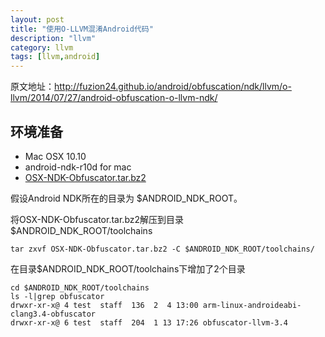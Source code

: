 ```yaml
---
layout: post
title: "使用O-LLVM混淆Android代码"
description: "llvm"
category: llvm
tags: [llvm,android]
---
```


原文地址：http://fuzion24.github.io/android/obfuscation/ndk/llvm/o-llvm/2014/07/27/android-obfuscation-o-llvm-ndk/

## 环境准备 ##

- Mac OSX 10.10
- android-ndk-r10d for mac
- [OSX-NDK-Obfuscator.tar.bz2](https://github.com/Fuzion24/AndroidObfuscation-NDK/blob/master/prebuilt/android-ndk32-r10-darwin-x86_64-obfuscator.tar.bz2?raw=true)


假设Android NDK所在的目录为 $ANDROID_NDK_ROOT。

将OSX-NDK-Obfuscator.tar.bz2解压到目录$ANDROID_NDK_ROOT/toolchains

	tar zxvf OSX-NDK-Obfuscator.tar.bz2 -C $ANDROID_NDK_ROOT/toolchains/
	
在目录$ANDROID_NDK_ROOT/toolchains下增加了2个目录

	cd $ANDROID_NDK_ROOT/toolchains
	ls -l|grep obfuscator
	drwxr-xr-x@ 4 test  staff  136  2  4 13:00 arm-linux-androideabi-clang3.4-obfuscator
	drwxr-xr-x@ 6 test  staff  204  1 13 17:26 obfuscator-llvm-3.4
